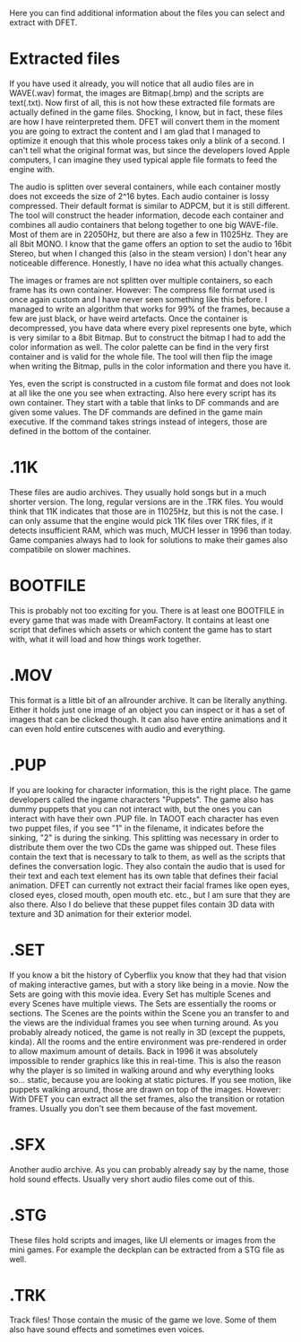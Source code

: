 Here you can find additional information about the files you can select and extract with DFET.

# Extracted files
If you have used it already, you will notice that all audio files are in WAVE(.wav) format, the images are Bitmap(.bmp) and the scripts are text(.txt).
Now first of all, this is not how these extracted file formats are actually defined in the game files. Shocking, I know, but in fact, these files are how I have reinterpreted them.
DFET will convert them in the moment you are going to extract the content and I am glad that I managed to optimize it enough that this whole process takes only a blink of a second.
I can't tell what the original format was, but since the developers loved Apple computers, I can imagine they used typical apple file formats to feed the engine with.

The audio is splitten over several containers, while each container mostly does not exceeds the size of 2^16 bytes.
Each audio container is lossy compressed. Their default format is similar to ADPCM, but it is still different.
The tool will construct the header information, decode each container and combines all audio containers that belong together to one big WAVE-file.
Most of them are in 22050Hz, but there are also a few in 11025Hz. They are all 8bit MONO. I know that the game offers an option to set the audio to 16bit Stereo,
but when I changed this (also in the steam version) I don't hear any noticeable difference. Honestly, I have no idea what this actually changes.

The images or frames are not splitten over multiple containers, so each frame has its own container.
However: The compress file format used is once again custom and I have never seen something like this before.
I managed to write an algorithm that works for 99% of the frames, because a few are just black, or have weird artefacts.
Once the container is decompressed, you have data where every pixel represents one byte, which is very similar to a 8bit Bitmap.
But to construct the bitmap I had to add the color information as well. The color palette can be find in the very first container and is valid for the whole file.
The tool will then flip the image when writing the Bitmap, pulls in the color information and there you have it.

Yes, even the script is constructed in a custom file format and does not look at all like the one you see when extracting.
Also here every script has its own container.
They start with a table that links to DF commands and are given some values. The DF commands are defined in the game main executive.
If the command takes strings instead of integers, those are defined in the bottom of the container.

# .11K
These files are audio archives. They usually hold songs but in a much shorter version. The long, regular versions are in the .TRK files.
You would think that 11K indicates that those are in 11025Hz, but this is not the case.
I can only assume that the engine would pick 11K files over TRK files, if it detects insufficient RAM, which was much, MUCH lesser in 1996 than today.
Game companies always had to look for solutions to make their games also compatibile on slower machines.

# BOOTFILE
This is probably not too exciting for you. There is at least one BOOTFILE in every game that was made with DreamFactory.
It contains at least one script that defines which assets or which content the game has to start with, what it will load and how things work together.

# .MOV
This format is a little bit of an allrounder archive. It can be literally anything. Either it holds just one image of an object you can inspect or
it has a set of images that can be clicked though. It can also have entire animations and it can even hold entire cutscenes with audio and everything.

# .PUP
If you are looking for character information, this is the right place. The game developers called the ingame characters "Puppets".
The game also has dummy puppets that you can not interact with, but the ones you can interact with have their own .PUP file.
In TAOOT each character has even two puppet files, if you see "1" in the filename, it indicates before the sinking, "2" is during the sinking.
This splitting was necessary in order to distribute them over the two CDs the game was shipped out.
These files contain the text that is necessary to talk to them, as well as the scripts that defines the conversation logic.
They also contain the audio that is used for their text and each text element has its own table that defines their facial animation.
DFET can currently not extract their facial frames like open eyes, closed eyes, closed mouth, open mouth etc. etc., but I am sure that they are also there.
Also I do believe that these puppet files contain 3D data with texture and 3D animation for their exterior model.

# .SET
If you know a bit the history of Cyberflix you know that they had that vision of making interactive games, but with a story like being in a movie.
Now the Sets are going with this movie idea. Every Set has multiple Scenes and every Scenes have multiple views.
The Sets are essentially the rooms or sections. The Scenes are the points within the Scene you an transfer to and the views are the individual frames you see when turning around.
As you probably already noticed, the game is not really in 3D (except the puppets, kinda).
All the rooms and the entire environment was pre-rendered in order to allow maximum amount of details.
Back in 1996 it was absolutely impossible to render graphics like this in real-time. This is also the reason why the player is so limited in walking around
and why everything looks so... static, because you are looking at static pictures. If you see motion, like puppets walking around, those are drawn on top of the images.
However: With DFET you can extract all the set frames, also the transition or rotation frames. Usually you don't see them because of the fast movement.

# .SFX
Another audio archive. As you can probably already say by the name, those hold sound effects. Usually very short audio files come out of this.

# .STG
These files hold scripts and images, like UI elements or images from the mini games. For example the deckplan can be extracted from a STG file as well.

# .TRK
Track files! Those contain the music of the game we love. Some of them also have sound effects and sometimes even voices. 
